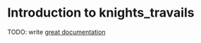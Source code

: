 # Introduction to knights_travails

TODO: write [great documentation](http://jacobian.org/writing/what-to-write/)

